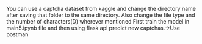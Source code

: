 You can use a captcha dataset from kaggle
and change the directory name after saving that folder to the same directory.
Also change the file type and the number of characters(D) wherever mentioned 
First train the model in main5.ipynb file
and then using flask api predict new captchas.->Use postman 
